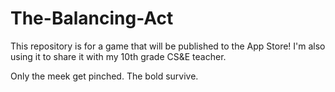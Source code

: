 # The-Balancing-Act
This repository is for a game that will be published to the App Store! I'm also using it to share it with my 10th grade CS&E teacher.

Only the meek get pinched. The bold survive.
